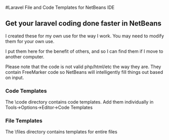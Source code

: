 #Laravel File and Code Templates for NetBeans IDE
## Get your laravel coding done faster in NetBeans

I created these for my own use for the way I work. You may need to modify them for your own use.

I put them here for the benefit of others, and so I can find them if I move to another computer.

Please note that the code is not valid php/html/etc the way they are.
They contain FreeMarker code so NetBeans will intelligently fill things out based on input.

### Code Templates
The \code directory contains code templates.
Add them individually in Tools->Options->Editor->Code Templates

### File Templates
The \files directory contains templates for entire files
